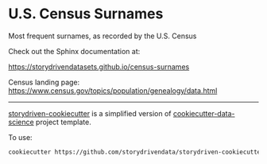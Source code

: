 U.S. Census Surnames
====================

Most frequent surnames, as recorded by the U.S. Census

Check out the Sphinx documentation at:


https://storydrivendatasets.github.io/census-surnames


Census landing page: https://www.census.gov/topics/population/genealogy/data.html


--------

<!-- credits footer -->


[storydriven-cookiecutter](https://github.com/storydrivendata/storydriven-cookiecutter) is a simplified version of [cookiecutter-data-science](https://drivendata.github.io/cookiecutter-data-science/) project template.


To use:

```sh
cookiecutter https://github.com/storydrivendata/storydriven-cookiecutter
```

